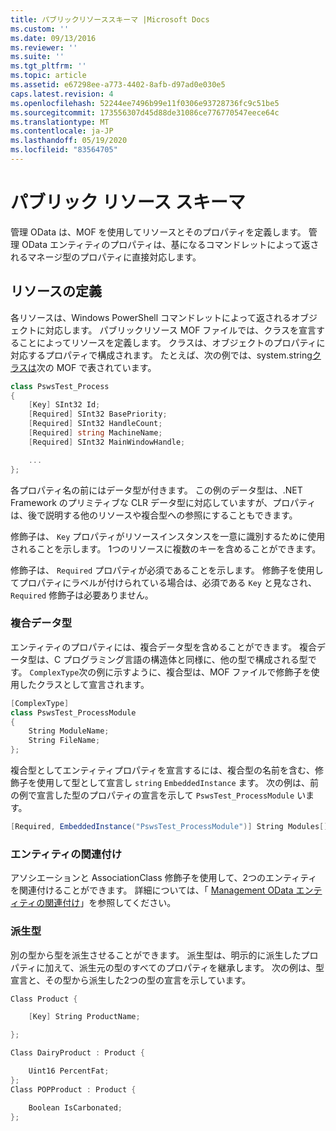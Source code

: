 ```yaml
---
title: パブリックリソーススキーマ |Microsoft Docs
ms.custom: ''
ms.date: 09/13/2016
ms.reviewer: ''
ms.suite: ''
ms.tgt_pltfrm: ''
ms.topic: article
ms.assetid: e67298ee-a773-4402-8afb-d97ad0e030e5
caps.latest.revision: 4
ms.openlocfilehash: 52244ee7496b99e11f0306e93728736fc9c51be5
ms.sourcegitcommit: 173556307d45d88de31086ce776770547eece64c
ms.translationtype: MT
ms.contentlocale: ja-JP
ms.lasthandoff: 05/19/2020
ms.locfileid: "83564705"
---
```

# <a name="public-resource-schema"></a>パブリック リソース スキーマ

管理 OData は、MOF を使用してリソースとそのプロパティを定義します。 管理 OData エンティティのプロパティは、基になるコマンドレットによって返されるマネージ型のプロパティに直接対応します。

## <a name="defining-a-resource"></a>リソースの定義

各リソースは、Windows PowerShell コマンドレットによって返されるオブジェクトに対応します。 パブリックリソース MOF ファイルでは、クラスを宣言することによってリソースを定義します。 クラスは、オブジェクトのプロパティに対応するプロパティで構成されます。 たとえば、次の例では、system.string[クラスは](/dotnet/api/System.Diagnostics.Process)次の MOF で表されています。

```csharp
class PswsTest_Process
{
    [Key] SInt32 Id;
    [Required] SInt32 BasePriority;
    [Required] SInt32 HandleCount;
    [Required] string MachineName;
    [Required] SInt32 MainWindowHandle;

    ...
};
```

各プロパティ名の前にはデータ型が付きます。 この例のデータ型は、.NET Framework のプリミティブな CLR データ型に対応していますが、プロパティは、後で説明する他のリソースや複合型への参照にすることもできます。

修飾子は、 `Key` プロパティがリソースインスタンスを一意に識別するために使用されることを示します。 1つのリソースに複数のキーを含めることができます。

修飾子は、 `Required` プロパティが必須であることを示します。 修飾子を使用してプロパティにラベルが付けられている場合は、必須である `Key` と見なされ、 `Required` 修飾子は必要ありません。

### <a name="complex-data-types"></a>複合データ型

エンティティのプロパティには、複合データ型を含めることができます。 複合データ型は、C プログラミング言語の構造体と同様に、他の型で構成される型です。 `ComplexType`次の例に示すように、複合型は、MOF ファイルで修飾子を使用したクラスとして宣言されます。

```csharp
[ComplexType]
class PswsTest_ProcessModule
{
    String ModuleName;
    String FileName;
};
```

複合型としてエンティティプロパティを宣言するには、複合型の名前を含む、修飾子を使用して型として宣言し `string` `EmbeddedInstance` ます。 次の例は、前の例で宣言した型のプロパティの宣言を示して `PswsTest_ProcessModule` います。

```csharp
[Required, EmbeddedInstance("PswsTest_ProcessModule")] String Modules[];
```

### <a name="associating-entities"></a>エンティティの関連付け

アソシエーションと AssociationClass 修飾子を使用して、2つのエンティティを関連付けることができます。 詳細については、「 [Management OData エンティティの関連付け](./associating-management-odata-entities.md)」を参照してください。

### <a name="derived-types"></a>派生型

別の型から型を派生させることができます。 派生型は、明示的に派生したプロパティに加えて、派生元の型のすべてのプロパティを継承します。 次の例は、型宣言と、その型から派生した2つの型の宣言を示しています。

```csharp
Class Product {

    [Key] String ProductName;

};

Class DairyProduct : Product {

    Uint16 PercentFat;
};
Class POPProduct : Product {

    Boolean IsCarbonated;
};
```
